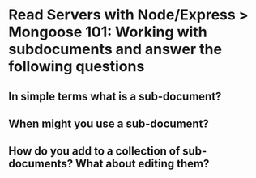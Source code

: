 # Read Servers with Node/Express > Mongoose 101: Working with subdocuments and answer the following questions



## In simple terms what is a sub-document?



## When might you use a sub-document?



## How do you add to a collection of sub-documents? What about editing them?


